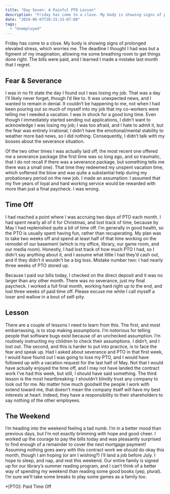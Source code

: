 ```yaml
---
title: "Day Seven: A Painful PTO Lesson"
description: "Friday has come to a close. My body is showing signs of prolonged elevated stress, which worries me. The deadline I thought I had was but a figment of my imagination, allowing me some breathing room to get things done right. The bills were paid, and I learned I made a mistake last month that I regret."
date: "2019-06-07T20:15:33-07:00"
tags:
  - "Unemployed"
---
```


Friday has come to a close. My body is showing signs of prolonged elevated stress, which worries me. The deadline I thought I had was but a figment of my imagination, allowing me some breathing room to get things done right. The bills were paid, and I learned I made a mistake last month that I regret.

## Fear & Severance
I was in no fit state the day I found out I was losing my job. That was a day I’ll likely never forget, though I’d like to. It was unexpected news, and I wanted to remain in denial. It couldn’t be happening to me, not when I had been pouring out so much of myself into my job that my co-workers were telling me I needed a vacation. I was in shock for a good long time. Even though I immediately started sending out applications, I didn’t want to acknowledge I was losing my job; I was too afraid, and I hate to admit it, but the fear was entirely irrational; I didn’t have the emotional/mental stability to weather more bad news, so I did nothing. Consequently, I didn’t talk with my bosses about the severance situation.

Of the two other times I was actually laid off, the most recent one offered me a severance package (the first time was so long ago, and so traumatic, that I do not recall if there was a severance package, but something tells me there was a small one). That time they redeemed my unspent vacation time, which softened the blow and was quite a substantial help during my probationary period on the new job. I made an assumption: I assumed that my five years of loyal and hard working service would be rewarded with more than just a final paycheck. I was wrong.

## Time Off
I had reached a point where I was accruing two days of PTO each month. I had spent nearly all of it for Christmas, and lost track of time, because by May I had replenished quite a bit of time off. I’m generally in good health, so the PTO is usually spent having fun, rather than recuperating. My plan was to take two weeks off and spend at least half of that time working on the remodel of our basement (which is my office, library, our game room, and our media room). Honestly, I had lost track of how much PTO I had, so I didn’t say anything about it, and I assume what little I had they’d cash out, and if they didn’t it wouldn’t be a big loss. Mistake number two: I had nearly three weeks of PTO stored up.

Because I paid our bills today, I checked on the direct deposit and it was no larger than any other month. There was no severance, just my final paycheck. I worked a full final month, working hard right up to the end, and lost three weeks of paid time off. Please excuse me while I call myself a loser and wallow in a bout of self-pity.

## Lesson
There are a couple of lessons I need to learn from this. The first, and most embarrassing, is to stop making assumptions. I’m notorious for telling people that software bugs exist because of an unchecked assumption. I’m routinely instructing my children to check their assumptions. I didn’t, and I lost out. The second, and this is harder to put into practice, is to face the fear and speak up. Had I asked about severance and PTO in that first week, I would have found out I was going to lose my PTO, and I would have followed up with a vacation request for the last half of May. Not that I would have actually enjoyed the time off, and I may not have landed the contract work I’ve had this week, but still, I should have said something. The third lesson is the most heartbreaking: I shouldn’t blindly trust any company to look out for me. No matter how much goodwill the people I work with extend toward me, that doesn't mean the company itself will have my best interests at heart. Indeed, they have a responsibility to their shareholders to say nothing of the other employees.

## The Weekend
I’m heading into the weekend feeling a tad numb. I’m in a better mood than previous days, but I’m not exactly brimming with hope and good cheer. I worked up the courage to pay the bills today and was pleasantly surprised to find enough of a remainder to cover the next mortgage payment! Assuming nothing goes awry with this contract work we should do okay this month, though I am hoping (or am I wishing?) I’ll land a job before July. I hope to sleep, and nap, and rest this weekend. Our entire family is signed up for our library’s summer reading program, and I can’t think of a better way of spending my weekend than reading some good books (yep, plural). I’m sure we’ll take some breaks to play some games as a family too.

*[PTO]: Paid Time Off